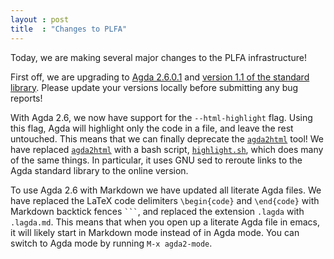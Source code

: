 ```yaml
---
layout : post
title  : "Changes to PLFA"
---
```


Today, we are making several major changes to the PLFA infrastructure!

First off, we are upgrading to [Agda 2.6.0.1](https://github.com/agda/agda/releases/tag/v2.6.0.1) and [version 1.1 of the standard library](https://github.com/agda/agda-stdlib/releases/tag/v1.1). Please update your versions locally before submitting any bug reports!

With Agda 2.6, we now have support for the `--html-highlight` flag. Using this flag, Agda will highlight only the code in a file, and leave the rest untouched. This means that we can finally deprecate the [`agda2html`](https://github.com/wenkokke/agda2html) tool! We have replaced [`agda2html`](https://github.com/wenkokke/agda2html) with a bash script, [`highlight.sh`](https://github.com/plfa/plfa.github.io/blob/dev/highlight.sh), which does many of the same things. In particular, it uses GNU sed to reroute links to the Agda standard library to the online version.

To use Agda 2.6 with Markdown we have updated all literate Agda files. We have replaced the LaTeX code delimiters `\begin{code}` and `\end{code}` with Markdown backtick fences ```` ``` ````, and replaced the extension `.lagda` with `.lagda.md`. This means that when you open up a literate Agda file in emacs, it will likely start in Markdown mode instead of in Agda mode. You can switch to Agda mode by running `M-x agda2-mode`.

